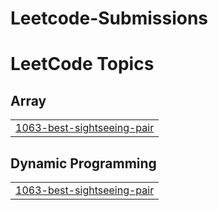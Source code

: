 # Leetcode-Submissions
<!---LeetCode Topics Start-->
# LeetCode Topics
## Array
|  |
| ------- |
| [1063-best-sightseeing-pair](https://github.com/Hitanshparikh/Leetcode-Submissions/tree/master/1063-best-sightseeing-pair) |
## Dynamic Programming
|  |
| ------- |
| [1063-best-sightseeing-pair](https://github.com/Hitanshparikh/Leetcode-Submissions/tree/master/1063-best-sightseeing-pair) |
<!---LeetCode Topics End-->
